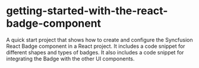 # getting-started-with-the-react-badge-component
A quick start project that shows how to create and configure the Syncfusion React Badge component in a React project. It includes a code snippet for different shapes and types of badges. It also includes a code snippet for integrating the Badge with the other UI components.
